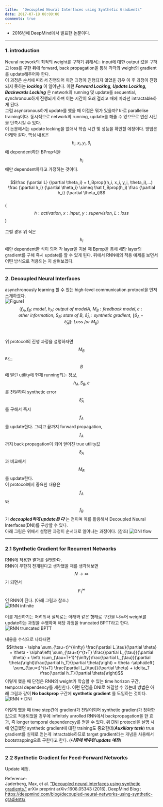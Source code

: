 ```yaml
---
title:  "Decoupled Neural Interfaces using Synthetic Gradients"
date: 2017-07-18 00:00:00
comments: true
---
```

- 2016년에 DeepMind에서 발표한 논문이다.

***
### 1. introduction <br>
Neural network의 최적의 weight를 구하기 위해서는 input에 대한 output 값을 구하고 loss를 구한 뒤에 forward,
back propagation을 통해 각각의 weight의 gradient를 update해주어야 한다. <br>
이 과정은 순서에 따라서 진행되어 이전 과정이 진행되지 않았을 경우 이 후 과정이 진행되지 못하는 ***locking*** 이 일어난다.
이런 ***Forward Locking, Update Locking, Backwards Locking*** 은 network의 running 및 update를 sequential, synchronous하게
진행되게 하며 이는 시간이 오래 걸리고 때에 따라선 intractable하게 된다. <br>
그럼 asyncronous하게 update를 했을 때 이점은 뭐가 있을까? 바로 parallelise training이다. 동시적으로 network의 running, update를
해줄 수 있으므로 연산 시간을 단축시킬 수 있다. <br>
이 논문에서는 update locking을 없애서 학습 시간 및 성능을 확인할 에정이다. 방법은 아래와 같다.
핵심 내용은 $$h_i, x_i, y_i, \theta_i$$에 dependent하던 BProp식을 $$h_i$$에만 dependent하다고 가정하는 것이다.<br><br>
$$\frac {\partial L} {\partial \theta_i} = f_Bprop((h_i, x_i, y_i, \theta_i),...) \frac {\partial h_i} {\partial \theta_i} \simeq \hat f_Bprop(h_i) \frac {\partial h_i} {\partial \theta_i}$$ <br>
($$h:activation, \ x:input, \ y: supervision, \ L: loss$$) <br><br>
그럴 경우 위 식은 $$h_i$$에만 dependent한 식이 되어 각 layer을 지날 때 Bprop을 통해 해당 layer의 gradient를 구해 즉시 update를 할 수 있게 된다.
뒤에서 RNN에의 적용 예제를 보면서 어떤 방식으로 적용되는 지 살펴보겠다.

***
### 2. Decoupled Neural Interfaces
asynchronously learning 할 수 있는 high-level communication protocol을 먼저 소개하겠다. <br>
![Figure1](https://norman3.github.io/papers/images/synthetic_gradients/f03.png) <br>
$$(f_A,f_B:\ model,\ h_A: \ output\ of\ model A,\ M_B: feedback\ model, c: other\ information,\ S_B:\ state\ of\ B,\ \hat \delta_A: synthetic\ gradient,\ \|\delta_A - \hat \delta_A\|:\ Loss\ for\ M_B)$$ <br><br>
위 protocol의 진행 과정을 설명하자면 $$M_B$$라는 $$B$$에 딸린 utility에 현재 running되는 정보, $$h_A, S_B, c$$를 전달하여 synthetic error $$\hat \delta_A$$를 구해서 즉시 $$f_A$$를 update한다. 그리고 끝까지 forward propagation, $$f_A$$까지 back propagation이 되어 얻어진 true utility값 $$\delta_A$$ 과 비교해서 $$M_B$$를 update한다. <br>
이 protocol에서 중요한 내용은 $$f_A$$와 $$f_B$$가 ***decoupled하게 update된 다*** 는 점이며 이를 활용해서 Decoupled Neural Interfaces(DNI)를 구상할 수 있다. <br>
아래 그림은 위에서 설명한 과정이 순서대로 일어나는 과정이다. (참조)
![DNI flow](https://storage.googleapis.com/deepmind-live-cms-alt/documents/3-6.gif)

***
### 2.1 Synthetic Gradient for Recurrent Networks
RNN에 적용한 결과를 설명한다. <br>
RNN이 무한히 전개된다고 생각했을 때를 생각해보면 $$N \to \infty$$가 되면서 $$F_1^{\infty}$$인 RNN이 된다. (아래 그림과 참조.) <br>
![RNN infinite](https://storage.googleapis.com/deepmind-live-cms-alt/images/3-7.width-1500_jiACRLG.png) <br><br>
이를 계산하기는 어려워서 실제로는 아래와 같은 형태로 구간을 나누어 weight를 update하는 과정을 수행하며 해당 과정을 truncated BPTT라고 한다. <br>
![RNN truncated BPTT](https://storage.googleapis.com/deepmind-live-cms-alt/images/3-8.width-1500_3rdF9so.png) <br><br>
내용을 수식으로 나타내면 <br>
$$\theta - \alpha \sum_{\tau=t}^{\infty} \frac{\partial L_\tau}{\partial \theta} = \theta - \alpha\left( \sum_{\tau=t}^{t+T} \frac{\partial L_{\tau}}{\partial \theta} + \left( \sum_{\tau=T+1}^{\infty}\frac{\partial L_{\tau}}{\partial \theta}\right)\frac{\partial h_T}{\partial \theta}\right) = \theta -\alpha\left( \sum_{\tau=t}^{t+T} \frac{\partial L_{\tau}}{\partial \theta} + \delta_T \frac{\partial h_T}{\partial \theta}\right)$$
이렇게 했을 때 단점은 RNN의 weight가 학습할 수 있는 time horizon 구간, temporal dependency를 제한한다.
이런 단점을 DNI로 해결할 수 있는데 방법은 아래 그림과 같이 **No backprop** 구간에 **synthetic gradient** 를 도입하는 것이다.
![RNN + DNI](https://storage.googleapis.com/deepmind-live-cms-alt/images/3-9.width-1500_1ahGJNx.png) <br><br>
이렇게 했을 때 time step간에 gradient가 전달이되어 synthetic gradient가 정확한 값으로 적용되었을 경우에 infinitely unrolled RNN에서
backpropagation을 한 효과, 즉 longer temporal dependencyy를 얻을 수 있다.
위 DNI protocol을 설명 시에 언급했던 synthetic gradient에 대한 training도 중요한데(***Auxiliary task***) true gradient를 실제로 얻는게 intractable하므로
target gradient라는 개념을 사용해서 bootstrapping으로 구한다고 한다. (***나중에 배우면 update 예정***)

***
### 2.2 Synthetic Gradient for Feed-Forward Networks
Update 예정.


Reference: <br>
Jaderberg, Max, et al. ["Decoupled neural interfaces using synthetic gradients."](https://arxiv.org/pdf/1608.05343.pdf) arXiv preprint arXiv:1608.05343 (2016).
DeepMind Blog : https://deepmind.com/blog/decoupled-neural-networks-using-synthetic-gradients/
